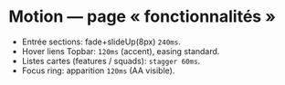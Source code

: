 # Motion — page « fonctionnalités »
- Entrée sections: fade+slideUp(8px) `240ms`.
- Hover liens Topbar: `120ms` (accent), easing standard.
- Listes cartes (features / squads): `stagger 60ms`.
- Focus ring: apparition `120ms` (AA visible).